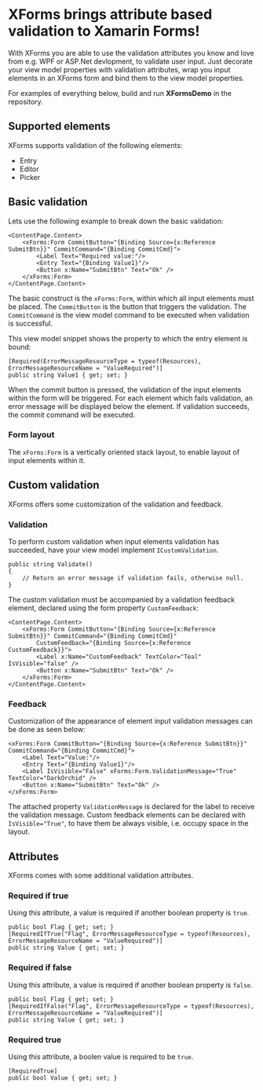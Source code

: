 # XForms brings attribute based validation to Xamarin Forms!

With XForms you are able to use the validation attributes you know and love from e.g. WPF or ASP.Net devlopment, to validate user input.
Just decorate your view model properties with validation attributes, wrap you input elements in an XForms form
and bind them to the view model properties.

For examples of everything below, build and run **XFormsDemo** in the repository.

## Supported elements
XForms supports validation of the following elements:
* Entry
* Editor
* Picker

## Basic validation
Lets use the following example to break down the basic validation:
```
<ContentPage.Content>
	<xForms:Form CommitButton="{Binding Source={x:Reference SubmitBtn}}" CommitCommand="{Binding CommitCmd}">
        <Label Text="Required value:"/>
        <Entry Text="{Binding Value1}"/>
		<Button x:Name="SubmitBtn" Text="Ok" />
	</xForms:Form>
</ContentPage.Content>
```

The basic construct is the `xForms:Form`, within which all input elements must be placed.
The `CommitButton` is the button that triggers the validation.
The `CommitCommand` is the view model command to be executed when validation is successful.

This view model snippet shows the property to which the entry element is bound:
```
[Required(ErrorMessageResourceType = typeof(Resources), ErrorMessageResourceName = "ValueRequired")]
public string Value1 { get; set; }
```
When the commit button is pressed, the validation of the input elements within the form will be triggered.
For each element which fails validation, an error message will be displayed below the element.
If validation succeeds, the commit command will be executed.

### Form layout
The `xForms:Form` is a vertically oriented stack layout, to enable layout of input elements within it.

## Custom validation
XForms offers some customization of the validation and feedback.
### Validation
To perform custom validation when input elements validation has succeeded, have your view model implement `ICustomValidation`.
```
public string Validate()
{
	// Return an error message if validation fails, otherwise null.
}
```
The custom validation must be accompanied by a validation feedback element, declared using the form property `CustomFeedback`:
```
<ContentPage.Content>
	<xForms:Form CommitButton="{Binding Source={x:Reference SubmitBtn}}" CommitCommand="{Binding CommitCmd}"
		CustomFeedback="{Binding Source={x:Reference CustomFeedback}}">
		<Label x:Name="CustomFeedback" TextColor="Teal" IsVisible="false" />
		<Button x:Name="SubmitBtn" Text="Ok" />
	</xForms:Form>
</ContentPage.Content>
```
### Feedback
Customization of the appearance of element input validation messages can be done as seen below:

```
<xForms:Form CommitButton="{Binding Source={x:Reference SubmitBtn}}" CommitCommand="{Binding CommitCmd}">
	<Label Text="Value:"/>
	<Entry Text="{Binding Value1}"/>
	<Label IsVisible="False" xForms:Form.ValidationMessage="True" TextColor="DarkOrchid" />
	<Button x:Name="SubmitBtn" Text="Ok" />
</xForms:Form>
```
The attached property `ValidationMessage` is declared for the label to receive the validation message.
Custom feedback elements can be declared with `IsVisible="True"`, to have them be always visible, i.e. occupy
space in the layout.
## Attributes
XForms comes with some additional validation attributes.
### Required if true
Using this attribute, a value is required if another boolean property is `true`.
```
public bool Flag { get; set; }
[RequiredIfTrue("Flag", ErrorMessageResourceType = typeof(Resources), ErrorMessageResourceName = "ValueRequired")]
public string Value { get; set; }
```
### Required if false
Using this attribute, a value is required if another boolean property is `false`.
```
public bool Flag { get; set; }
[RequiredIfFalse("Flag", ErrorMessageResourceType = typeof(Resources), ErrorMessageResourceName = "ValueRequired")]
public string Value { get; set; }
```
### Required true
Using this attribute, a boolen value is required to be `true`.
```
[RequiredTrue]
public bool Value { get; set; }
```


